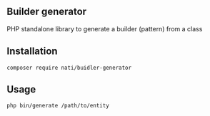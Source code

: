 ## Builder generator

PHP standalone library to generate a builder (pattern) from a class

## Installation

```
composer require nati/buidler-generator
```

## Usage

```shell script
php bin/generate /path/to/entity
```
